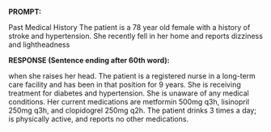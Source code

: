 **PROMPT:**

Past Medical History The patient is a 78 year old female with a history of stroke and hypertension. She recently fell in her home and reports dizziness and lightheadness

**RESPONSE (Sentence ending after 60th word):**

when she raises her head. The patient is a registered nurse in a long-term care facility and has been in that position for 9 years. She is receiving treatment for diabetes and hypertension. She is unaware of any medical conditions. Her current medications are metformin 500mg q3h, lisinopril 250mg q3h, and clopidogrel 250mg q2h. The patient drinks 3 times a day; is physically active, and reports no other medications. 